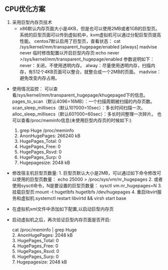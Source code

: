## **CPU优化方案**
1. 采用巨型内存页技术
 	- x86默认内存页面大小是4KB，但是也可以使用2MB或者1GB的巨型页。系统的巨型页面可以传到虚拟机中，kvm虚拟机可以通过分配巨型页提高性能。
    centos7默认启用了巨型页，查看状态：
    cat /sys/kernel/mm/transparent_hugepage/enabled
    [always] madvise never
    临时修改配置以开启巨型内存页:echo never  >/sys/kernel/mm/transparent_hugepage/enabled 
    参数说明如下：
	never：关闭，不使用透明内存。
	alway：尽量使用透明内存，扫描内存，有512个4KB页面可以整合，就整合成一个2MB的页面。
	madvise：避免改变内存占用。
    
  - 使用情况监控：
	可以查看/sys/kernel/mm/transparent_hugepage/khugepaged下的信息。
	pages_to_scan（默认4096=16MB）：一个扫描周期被扫描的内存页数。
	scan_sleep_millisecs（默认10?000=10sec）：多长时间扫描一次。
	alloc_sleep_millisecs（默认60?000=60sec）：多长时间整理一次碎片。
 	也可以查看/proc/meminfo信息(未使用巨型内存页的时候如下:)
 	1. grep Huge /proc/meminfo  
	2. AnonHugePages:    266240 kB  
	3. HugePages_Total:       0  
	4. HugePages_Free:        0  
	5. HugePages_Rsvd:        0  
	6. HugePages_Surp:        0  
	7. Hugepagesize:       2048 kB 

  -  修改宿主机巨型页数量:
    1. 巨型页默认大小是2MB，可以通过如下命令修改可以使用的巨型页数量：
	 echo 25000 > /proc/sys/vm/nr_hugepages 
	 2. 或者使用sysctl命令，N是要设置的巨型页数量：
	 sysctl vm.nr_hugepages=N 
    3. 挂载巨型页:mount -t hugetlbfs hugetlbfs /dev/hugepages
    4. 重启libvirt服务和虚拟机:systemctl restart libvirtd && virsh start base
    
  - 在虚拟机xml文件中添加如下配置,以启动巨型内存页
    <memoryBacking>
    	<hugepages/>
    </memoryBacking>
  - 启动虚拟机之后，再次验证巨型内存页面是否开启:
  
	cat /proc/meminfo | grep Huge  
	2. AnonHugePages:      2048 kB  
	3. HugePages_Total:       0  
	4. HugePages_Free:        0  
	5. HugePages_Rsvd:        0  
	6. HugePages_Surp:        0  
	7. Hugepagesize:       2048 kB 




   
